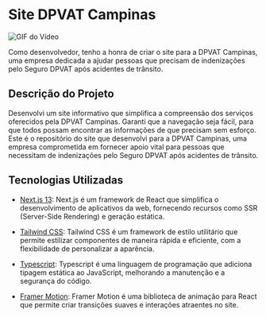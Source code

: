 # Site DPVAT Campinas
![GIF do Vídeo](https://media.giphy.com/media/v1.Y2lkPTc5MGI3NjExN2ZvNmdmOG1rYmM5eGYwMjBkNml2ZzA0aG52dGl1bzFxaHB1ajB3diZlcD12MV9pbnRlcm5hbF9naWZfYnlfaWQmY3Q9Zw/mjBLAofp4Gq4mP41iC/giphy.gif)

Como desenvolvedor, tenho a honra de criar o site para a DPVAT Campinas, uma empresa dedicada a ajudar pessoas que precisam de indenizações pelo Seguro DPVAT após acidentes de trânsito.

## Descrição do Projeto
Desenvolvi um site informativo que simplifica a compreensão dos serviços oferecidos pela DPVAT Campinas.
Garanti que a navegação seja fácil, para que todos possam encontrar as informações de que precisam sem esforço.
Este é o repositório do site que desenvolvi para a DPVAT Campinas, uma empresa comprometida em fornecer apoio vital para pessoas que necessitam de indenizações pelo Seguro DPVAT após acidentes de trânsito.

## Tecnologias Utilizadas

- [Next.js 13](https://nextjs.org/): Next.js é um framework de React que simplifica o desenvolvimento de aplicativos da web, fornecendo recursos como SSR (Server-Side Rendering) e geração estática.

- [Tailwind CSS](https://tailwindcss.com/): Tailwind CSS é um framework de estilo utilitário que permite estilizar componentes de maneira rápida e eficiente, com a flexibilidade de personalizar a aparência.

- [Typescript](https://www.typescriptlang.org/): Typescript é uma linguagem de programação que adiciona tipagem estática ao JavaScript, melhorando a manutenção e a segurança do código.

- [Framer Motion](https://www.framer.com/motion/): Framer Motion é uma biblioteca de animação para React que permite criar transições suaves e interações atraentes no site.
